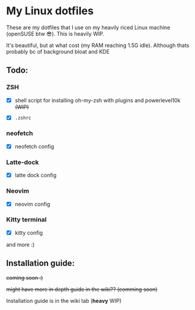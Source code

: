 # My Linux dotfiles
These are my dotfiles that I use on my heavily riced Linux machine (openSUSE btw 😎). This is heavily WIP.

It's beautiful, but at what cost (my RAM reaching 1.5G idle).
Although thats probably bc of background bloat and KDE 
## Todo:
### ZSH 
- [x] shell script for installing oh-my-zsh with plugins and powerlevel10k ~~(WIP)~~

- [x] `.zshrc`

### neofetch
- [x] neofetch config

### Latte-dock
- [x] latte dock config

### Neovim
- [x] neovim config

### Kitty terminal
- [x] kitty config


and more :)

## Installation guide: 
~~coming soon :)~~

~~might have more in depth guide in the wiki?? (comming soon)~~

Installation guide is in the wiki tab (**heavy** WIP)
